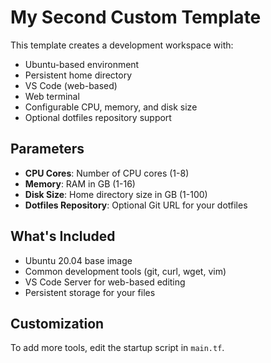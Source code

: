 # My Second Custom Template

This template creates a development workspace with:
- Ubuntu-based environment
- Persistent home directory
- VS Code (web-based)
- Web terminal
- Configurable CPU, memory, and disk size
- Optional dotfiles repository support

## Parameters

- **CPU Cores**: Number of CPU cores (1-8)
- **Memory**: RAM in GB (1-16)
- **Disk Size**: Home directory size in GB (1-100)
- **Dotfiles Repository**: Optional Git URL for your dotfiles

## What's Included

- Ubuntu 20.04 base image
- Common development tools (git, curl, wget, vim)
- VS Code Server for web-based editing
- Persistent storage for your files

## Customization

To add more tools, edit the startup script in `main.tf`.